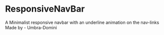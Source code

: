 # ResponsiveNavBar
A Minimalist responsive navbar with an underline animation on the nav-links
Made by - Umbra-Domini
